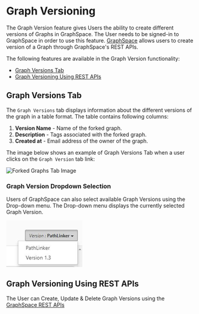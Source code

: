 # Graph Versioning

The Graph Version feature gives Users the ability to create different versions of Graphs in GraphSpace. The User needs to be signed-in to GraphSpace in order to use this feature. [GraphSpace](http://www.graphspace.org) allows users to create version of a Graph through GraphSpace's REST APIs.

The following features are available in the Graph Version functionality:

- [Graph Versions Tab](#graph-versions-tab)
- [Graph Versioning Using REST APIs](#graph-versioning-using-rest-apis)


## Graph Versions Tab

The `Graph Versions` tab displays information about the different versions of the graph in a table format. The table contains following columns:

1. **Version Name** - Name of the forked graph.
2. **Description** - Tags associated with the forked graph.
3. **Created at** - Email address of the owner of the graph.

The image below shows an example of Graph Versions Tab when a user clicks on the `Graph Version` tab link:

![Forked Graphs Tab Image](_static/gifs/gs-screenshot-LocalUser1-graph_version.gif)


### Graph Version Dropdown Selection

Users of GraphSpace can also select available Graph Versions using the Drop-down menu. The Drop-down menu displays the currently selected Graph Version.


![Forked Graphs Dropdown Image](_static/images/graph-page/gs-screenshot-LocalUser1-graph-version-dropdown.jpg)


## Graph Versioning Using REST APIs

The User can Create, Update & Delete Graph Versions using the [GraphSpace REST APIs](Programmers_Guide.html#api-reference)
